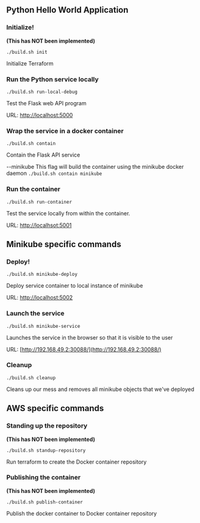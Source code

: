 ## Python Hello World Application

### Initialize!
  **(This has NOT been implemented)**

  ```./build.sh init```

  Initialize Terraform

### Run the Python service locally

  ```./build.sh run-local-debug```

  Test the Flask web API program

  URL: [http://localhost:5000](http://127.0.0.1:5000)

### Wrap the service in a docker container

  ```./build.sh contain```

  Contain the Flask API service

  --minikube
  This flag will build the container using the minikube docker daemon
  ```./build.sh contain minikube```

### Run the container

  ```./build.sh run-container```

  Test the service locally from within the container.

  URL: [http://localhsot:5001](http://127.0.0.1:5001)

## Minikube specific commands

### Deploy!

  ```./build.sh minikube-deploy```

  Deploy service container to local instance of minikube

  URL: [http://localhost:5002](http://127.0.0.1:5002)


### Launch the service

  ```./build.sh minikube-service```

  Launches the service in the browser so that it is visible to the user

  URL: [http://192.168.49.2:30088/](http://192.168.49.2:30088/)

### Cleanup

  ```
  ./build.sh cleanup
  ```

  Cleans up our mess and removes all minikube objects that we've deployed

## AWS specific commands

### Standing up the repository
  **(This has NOT been implemented)**

  ```./build.sh standup-repository```

  Run terraform to create the Docker container repository

### Publishing the container
  **(This has NOT been implemented)**

  ```./build.sh publish-container```

  Publish the docker container to Docker container repository


